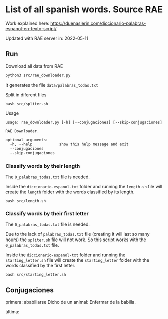 # List of all spanish words. Source RAE

Work explained here:
https://duenaslerin.com/diccionario-palabras-espanol-en-texto-script/


Updated with RAE server in: 2022-05-11

## Run

Download all data from RAE

```
python3 src/rae_downloader.py
```

It generates the file ```data/palabras_todas.txt```

Split in diferent files
```
bash src/spliter.sh
```

Usage
```
usage: rae_downloader.py [-h] [--conjugaciones] [--skip-conjugaciones]

RAE Downloader.

optional arguments:
  -h, --help            show this help message and exit
  --conjugaciones
  --skip-conjugaciones
```

### Classify words by their length

The `0_palabras_todas.txt` file is needed.

Inside the `diccionario-espanol-txt` folder and running the `length.sh` file will create the `length` folder with the words classified by its length.

```
bash src/length.sh
```

### Classify words by their first letter

The `0_palabras_todas.txt` file is needed.


Due to the lack of `palabras_todas.txt` file (creating it will last so many hours) the `spliter.sh` file will not work. So this script works with the `0_palabras_todas.txt` file.

Inside the `diccionario-espanol-txt` folder and running the `starting_letter.sh` file will create the `starting_letter` folder with the words classified by the first letter.

```
bash src/starting_letter.sh
```


## Conjugaciones

primera: ababillarse
Dicho de un animal: Enfermar de la babilla.

última:
